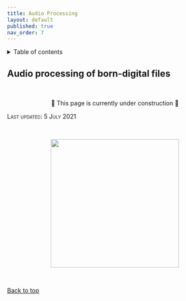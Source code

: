```yaml
---
title: Audio Processing
layout: default
published: true
nav_order: 7
---
```


<details closed markdown="block">
  <summary>
    Table of contents
  </summary>
  {: .text-delta }
1. TOC
{:toc}
</details>


## Audio processing of born-digital files
<br>

<p align="center">
🚧 This page is currently under construction 🚧
</p>

<span style="font-variant:small-caps;">Last updated: 5 July 2021</span>

<br>
<p align="center">
  <img width="300" src="images/Revox_front.gif">
</p>
<br>

[Back to top](#)